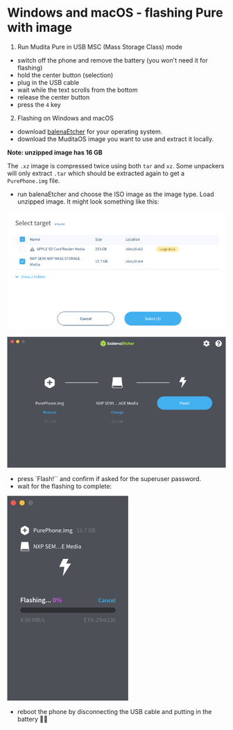 # Windows and macOS - flashing Pure with image

1. Run Mudita Pure in USB MSC (Mass Storage Class) mode

- switch off the phone and remove the battery (you won't need it for flashing)
- hold the center button (selection)
- plug in the USB cable
- wait while the text scrolls from the bottom
- release the center button
- press the `4` key

2. Flashing on Windows and macOS

- download [balenaEtcher](https://www.balena.io/etcher/) for your operating system.
- download the MuditaOS image you want to use and extract it locally. 

**Note: unzipped image has 16 GB**

The `.xz` image is compressed twice using both `tar` and `xz`. Some unpackers will only extract `.tar` which should be extracted again to get a `PurePhone.img` file.

- run balenaEtcher and choose the ISO image as the image type. Load unzipped image. It might look something like this:

![balenaEtcher interface screenshot](./balenaetcher1.png)

![balenaEtcher interface screenshot](./balenaetcher2.png)

- press `Flash!`` and confirm if asked for the superuser password.
- wait for the flashing to complete:

![balenaEtcher interface screenshots](./balenaetcher3.png)

- reboot the phone by disconnecting the USB cable and putting in the battery 👌🏻
